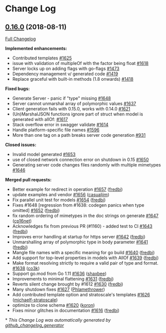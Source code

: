 # Change Log

## [0.16.0](https://github.com/istforks/go-swagger/tree/0.16.0) (2018-08-11)
[Full Changelog](https://github.com/istforks/go-swagger/compare/0.15.0...0.16.0)

**Implemented enhancements:**

- Contributed templates  [\#1625](https://github.com/istforks/go-swagger/issues/1625)
- issue with validation of multipleOf with the factor being float [\#1618](https://github.com/istforks/go-swagger/issues/1618)
- Server locks up on adding flags with go-flags [\#1473](https://github.com/istforks/go-swagger/issues/1473)
- Dependency management v/ generated code [\#1419](https://github.com/istforks/go-swagger/issues/1419)
- Replace graceful with built-in methods \(1.8 onwards\) [\#1418](https://github.com/istforks/go-swagger/issues/1418)

**Fixed bugs:**

- Generate Server - panic if "type" missing [\#1648](https://github.com/istforks/go-swagger/issues/1648)
- Server cannot unmarshal array of polymorphic values [\#1637](https://github.com/istforks/go-swagger/issues/1637)
- Client generation fails with 0.15.0, works with 0.14.0 [\#1621](https://github.com/istforks/go-swagger/issues/1621)
- \(Un\)MarshalJSON functions ignore part of struct when model is generated with allOf: [\#1617](https://github.com/istforks/go-swagger/issues/1617)
- Stack overflow error in swagger validate [\#1614](https://github.com/istforks/go-swagger/issues/1614)
- Handle platform-specific file names [\#1596](https://github.com/istforks/go-swagger/issues/1596)
- More than one tag on a path breaks server code generation [\#931](https://github.com/istforks/go-swagger/issues/931)

**Closed issues:**

- Invalid model generated [\#1653](https://github.com/istforks/go-swagger/issues/1653)
- use of closed network connection error on shutdown in 0.15 [\#1650](https://github.com/istforks/go-swagger/issues/1650)
- Generating server code changes files randomly with multiple mimetypes [\#1646](https://github.com/istforks/go-swagger/issues/1646)

**Merged pull requests:**

- Better example for redirect in operation [\#1657](https://github.com/istforks/go-swagger/pull/1657) ([fredbi](https://github.com/fredbi))
- update examples and vendor [\#1656](https://github.com/istforks/go-swagger/pull/1656) ([casualjim](https://github.com/casualjim))
- Fix parallel unit test for models  [\#1654](https://github.com/istforks/go-swagger/pull/1654) ([fredbi](https://github.com/fredbi))
- Fixes \#1648 \[regression from \#1638: codegen panics when type omitted\] [\#1652](https://github.com/istforks/go-swagger/pull/1652) ([fredbi](https://github.com/fredbi))
- fix random ordering of mimetypes in the doc strings on generate [\#1647](https://github.com/istforks/go-swagger/pull/1647) ([cp16net](https://github.com/cp16net))
- Acknowledges fix from previous PR \(\#1160\) - added test to CI [\#1643](https://github.com/istforks/go-swagger/pull/1643) ([fredbi](https://github.com/fredbi))
- Improves error handling at startup for https server [\#1642](https://github.com/istforks/go-swagger/pull/1642) ([fredbi](https://github.com/fredbi))
- Unmarshalling array of polymorphic type in body parameter [\#1641](https://github.com/istforks/go-swagger/pull/1641) ([fredbi](https://github.com/fredbi))
- Mangle file names with a specific meaning for go build [\#1640](https://github.com/istforks/go-swagger/pull/1640) ([fredbi](https://github.com/fredbi))
- Add support for top-level properties in models with AllOf [\#1639](https://github.com/istforks/go-swagger/pull/1639) ([fredbi](https://github.com/fredbi))
- Make format resolving strictly to require a valid pair of type and format. [\#1638](https://github.com/istforks/go-swagger/pull/1638) ([co3k](https://github.com/co3k))
- Support go.mod from Go 1.11 [\#1636](https://github.com/istforks/go-swagger/pull/1636) ([shaxbee](https://github.com/shaxbee))
- Improvements to minimal flattening [\#1631](https://github.com/istforks/go-swagger/pull/1631) ([fredbi](https://github.com/fredbi))
- Reverts silent change brought by \#1612 [\#1630](https://github.com/istforks/go-swagger/pull/1630) ([fredbi](https://github.com/fredbi))
- Many shutdown fixes [\#1627](https://github.com/istforks/go-swagger/pull/1627) ([Phlamethrower](https://github.com/Phlamethrower))
- Add contributed template option and stratoscale's templates [\#1626](https://github.com/istforks/go-swagger/pull/1626) ([michaelf-stratoscale](https://github.com/michaelf-stratoscale))
- optimize to clone schema [\#1620](https://github.com/istforks/go-swagger/pull/1620) ([koron](https://github.com/koron))
- Fixes minor glitches in documentation [\#1616](https://github.com/istforks/go-swagger/pull/1616) ([fredbi](https://github.com/fredbi))


\* *This Change Log was automatically generated by [github_changelog_generator](https://github.com/skywinder/Github-Changelog-Generator)*